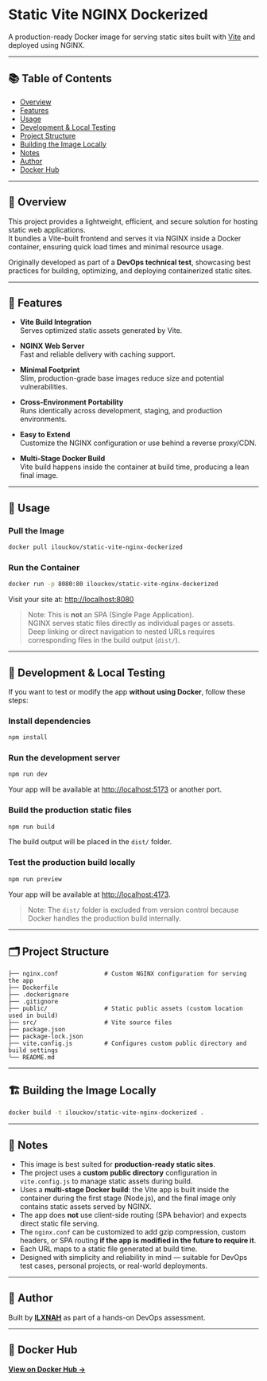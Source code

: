 # Static Vite NGINX Dockerized

A production-ready Docker image for serving static sites built with [Vite](https://vitejs.dev/) and deployed using NGINX.

---

## 📚 Table of Contents

- [Overview](#-overview)
- [Features](#-features)
- [Usage](#-usage)
- [Development & Local Testing](#-development--local-testing)
- [Project Structure](#-project-structure)
- [Building the Image Locally](#-building-the-image-locally)
- [Notes](#-notes)
- [Author](#-author)
- [Docker Hub](#-docker-hub)

---

## 📄 Overview

This project provides a lightweight, efficient, and secure solution for hosting static web applications.  
It bundles a Vite-built frontend and serves it via NGINX inside a Docker container, ensuring quick load times and minimal resource usage.

Originally developed as part of a **DevOps technical test**, showcasing best practices for building, optimizing, and deploying containerized static sites.

---

## 🔧 Features

- **Vite Build Integration**  
  Serves optimized static assets generated by Vite.

- **NGINX Web Server**  
  Fast and reliable delivery with caching support.

- **Minimal Footprint**  
  Slim, production-grade base images reduce size and potential vulnerabilities.

- **Cross-Environment Portability**  
  Runs identically across development, staging, and production environments.

- **Easy to Extend**  
  Customize the NGINX configuration or use behind a reverse proxy/CDN.

- **Multi-Stage Docker Build**  
  Vite build happens inside the container at build time, producing a lean final image.

---

## 🚀 Usage

### Pull the Image

```bash
docker pull ilouckov/static-vite-nginx-dockerized
```

### Run the Container

```bash
docker run -p 8080:80 ilouckov/static-vite-nginx-dockerized
```

Visit your site at: [http://localhost:8080](http://localhost:8080)

> Note: This is **not** an SPA (Single Page Application).  
> NGINX serves static files directly as individual pages or assets.  
> Deep linking or direct navigation to nested URLs requires corresponding files in the build output (`dist/`).

---

## 🧪 Development & Local Testing

If you want to test or modify the app **without using Docker**, follow these steps:

### Install dependencies

```bash
npm install
```

### Run the development server

```bash
npm run dev
```

Your app will be available at [http://localhost:5173](http://localhost:5173) or another port.

### Build the production static files

```bash
npm run build
```

The build output will be placed in the `dist/` folder.

### Test the production build locally

```bash
npm run preview
```

Your app will be available at [http://localhost:4173](http://localhost:4173).

> Note: The `dist/` folder is excluded from version control because Docker handles the production build internally.

---

## 🗂 Project Structure

```plaintext
├── nginx.conf             # Custom NGINX configuration for serving the app
├── Dockerfile
├── .dockerignore
├── .gitignore
├── public/                # Static public assets (custom location used in build)
├── src/                   # Vite source files
├── package.json
├── package-lock.json
├── vite.config.js         # Configures custom public directory and build settings
└── README.md
```

---

## 🏗 Building the Image Locally

```bash
docker build -t ilouckov/static-vite-nginx-dockerized .
```

---

## 📝 Notes

- This image is best suited for **production-ready static sites**.
- The project uses a **custom public directory** configuration in `vite.config.js` to manage static assets during build.
- Uses a **multi-stage Docker build**: the Vite app is built inside the container during the first stage (Node.js), and the final image only contains static assets served by NGINX.
- The app does **not** use client-side routing (SPA behavior) and expects direct static file serving.
- The `nginx.conf` can be customized to add gzip compression, custom headers, or SPA routing **if the app is modified in the future to require it**.
- Each URL maps to a static file generated at build time.
- Designed with simplicity and reliability in mind — suitable for DevOps test cases, personal projects, or real-world deployments.

---

## 👤 Author

Built by [**ILXNAH**](https://github.com/ILXNAH/) as part of a hands-on DevOps assessment.

---

## 🐳 Docker Hub

[**View on Docker Hub →**](https://hub.docker.com/r/ilouckov/static-vite-nginx-dockerized)